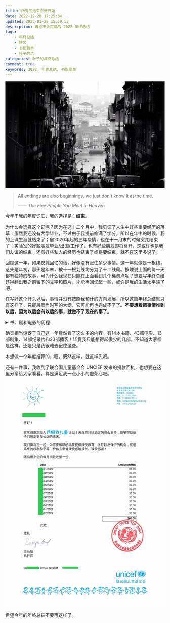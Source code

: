```yaml
---
title: 所有的结束亦是开始
date: 2022-12-28 17:25:34
updated: 2023-01-22 15:59:52
description: 再也不会完成的 2022 年终总结
tags: 
    - 年终总结
    - 博文
    - 书影剧单
    - 叶子的坑
categories: 叶子的年终总结
comment: true
keywords: 2022, 年终总结, 书影剧单
---
```


![cover](/images/2022-final-summary/cover.jpg)

> All endings are also beginnings, we just don't know it at the time.
>
> —— *The Five People You Meet in Heaven*

<!-- more -->

今年于我的年度词汇，我的选择是：**结束**。

为什么会选择这个词呢？因为在这十二个月中，我见证了人生中好些重要经历的落幕：虽然我还没有大学毕业，不过由于我提前修满了学分，所以在年中的时候，我的上课生涯就结束了；自2020年起的三年疫情，也在十一月末的时候突兀结束了；实验室的好些朋友毕业/出国/工作了，也有好些朋友即将离开，这或许也是我们友谊的结束；还有好些私人的经历也结束了或将要结束，就不在这里多说了。

回顾这一年，如果仅凭回忆的话，好像没有记住多少事情。这一年就像是一根线，这头是年初，那头是年末，被十一根划线均分为了十二线段。按理说上面的每一天都有独特的故事，可为什么我现在只能在上面看到几个稀疏点呢？想要写年终总结还得翻出我之前留下的文字和照片，才能再回忆起一些，或许是我的生活太平淡了吧。

在写好这个开头以后，事情并没有按照我预计的方向发展，所以这篇年终总结就只有这样了，只能展示当时写的大纲，它可能再也完成不了了。**不要想着把事情推到以后，因为以后会有以后的事，就做不了现在的事了。**

<details close>
<summary>书、剧和电影的历程</summary>

**2022**
**1月**
- 【电影】黑鹰坠落（2001）—— 2022-01-09
- 【电影】铁雨（2017）—— 2022-01-10
- 【剧集】是，首相！（S02）—— 2022-01-11
- 【电影】夺宝奇兵1：法柜奇兵 —— 2022-01-11
- 【书籍】唐宋才女逸史 —— 2022-01-13
- 【剧集】双城之战（Arcane）—— 2022-01-17
- 【剧集】希尔达S01（Hilda）—— 2022-01-24
- 【纪录片】大空头（The Big Stock）—— 2022-01-27
- 【剧集】希尔达S02（Hilda）—— 2022-01-28
- 【剧集】希尔达与山丘之王 —— 2022-01-31
**2月**
- 【电影】猫和老鼠：西部大冒险（2022）—— 2022-02-02
- 【纪录片】大同：中国市长（2015）—— 2022-02-03
- 【电影】冰雪奇缘（Frozen）（2013）—— 2022-02-03
- 【纪录片】冰雪奇缘的故事：打造迪斯尼动画经典（The Story of Frozen: Making a Disney Animated Classic）—— 2022-02-04
- 【电影】冰雪奇缘2（Frozen II）（2019）—— 2022-02-09
- 【书籍】圆圈正义—— 2022-02-12
- 【书籍】大学之路—— 2022-02-16
- 【电影】蜘蛛侠：英雄无归（2021）—— 2022-02-17
- 【播客】牛油果烤面包：#81. 战争恶梦没有尽头——从老兵心理创伤治疗看战争 —— 2022-02-19
- 【书籍】豪气歇 —— 2022-02-20
- 【播客】没理想编辑部：Vol.50 等待春天时，要看点荒谬的、快乐的、轻盈的东东 —— 2022-02-22
- 【播客】迪幻腕掰腕 Ep 11：玲娜贝儿火了，迪士尼的故事还讲不讲了？—— 2022-02-24
- 【书籍】罗马人的故事1 —— 2022-02-27
- 【播客】晚点聊 LateTalk：0.没想到吧，晚点做播客了！—— 2022-02-28
**3月**
- 【纪录片】Into the Unknown: Making Frozen 2（S01E01–E06）—— 2022-03-02
- 【播客】没理想编辑部： Vol.51 谈异地恋的人，都是什么人中龙凤啊？！—— 2022-03-06
- 【纪录片】约翰·威尔逊的十万个怎么做（S02）—— 2022-03-07
- 【电影】大独裁者 The Great Dictator（1940）—— 2022-03-11
- 【书籍】what if?（那些古怪又让人忧心的问题）—— 2022-03-14
- 【播客】晚点聊：01: 教培行业被打压后，我家堆满了茅台酒和现金 —— 2022-03-15
- 【书籍】罗马人的故事2 —— 2022-03-17
- 【电影】行动目标希特勒（2008）—— 2022-03-21
- 【播客】牛油果烤面包：#91. 2021 年终推荐 —— 2022-03-24
- 【电影】蝙蝠侠：黑暗骑士（2008）—— 2022-03-26
- 【电影】007之大破量子危机（2008）—— 2022-03-29
**4月**
- 【电影】不要抬头 Don’t look UP（2021）—— 2022-04-09
- 【书籍】明朝那些事儿（修订版）—— 2022-04-10
- 【剧集】大明王朝：1566（2007）—— 2022-04-18
- 【电影】夜叉（2022）—— 2022-04-19
- 【播客】晚点聊 LateTalk：10.我是如何发现你简历造假的：与两位猎头聊背景调查 —— 2022-04-21
- 【书籍】罗马人的故事3 —— 2022-04-22
- 【播客】没理想编辑部：Vol.56 和马家辉聊完，人生大事变成人生小事 —— 2022-04-26
- 【电影】星际迷航（2009）—— 2022-04-29
**5月**
- 【电影】RAID（逃离塔科夫）—— 2022-05-01
- 【书籍】罗马人的故事4：凯撒时代（上）—— 2022-05-04
- 【电影】精灵旅社4：变身大冒险（2022）—— 2022-05-05
- 【电影】帕丁顿熊（2014）—— 2022-05-06
- 【纪录片】共犯者们（2017）—— 2022-05-09
- 【书籍】罗马人的故事5：凯撒时代（下）—— 2022-05-17
- 【电影】妈的多重宇宙（2022）—— 2022-05-23
- 【剧集】命运石之门 与OVA（2011）—— 2022-05-24
- 【剧集】命运石之门：聪明睿智的感知运算（2014）—— 2022-05-25
- 【电影】命运石之门：负荷领域的既视感（2013）—— 2022-05-28
- 【剧集】命运石之门0与OVA（2018）—— 2022-05-30
- 【书籍】罗马人的故事6：罗马统治下的和平 —— 2022-05-30
**6月**
- 【电影】坏蛋联盟（2022）—— 2022-06-01
- 【电影】少林足球（2001）—— 2022-06-02
- 【电影】济公（1993）—— 2022-06-08
- 【电影】喜剧之王（1999）—— 2022-06-10
- 【电影】星际迷航2：暗黑无界（2013）—— 2022-06-16
- 【电影】攻壳机动队（1995）—— 2022-06-18
- 【电影】星际迷航3：超越星辰（2016）—— 2022-06-21
- 【电影】帕丁顿熊2（2017）—— 2022-06-21
- 【短片】女王和帕丁顿熊（2022）—— 2022-06-22
- 【电影】养家之人（The Breadwinner）（2017）—— 2022-06-22
- 【剧集】间谍过家家S01（2022）—— 2022-06-30
**7月**
- 【漫画】夏日重现（2017）—— 2022-07-05
- 【纪录片】空中浩劫S22（2022）—— 2022-07-08
- 【动画】唐老鸭从军记（1942）—— 2022-07-09
- 【纪录片】空中浩劫S21（2021）—— 2022-07-18
**8月**
- 【书籍】二号首长（全三部）—— 2022-08-02
- 【书籍】HKlesson1（2019）—— 2022-08-05
- 【电影】铁甲钢拳（2001）—— 2022-08-19
- 【纪录片】互联网之子：亚伦・斯沃茨的故事（The Internet's Own Boy: The Story of Aaron Swartz）（2014）—— 2022-08-21
- 【电影】攻壳机动队2：无罪（2004）—— 2022-08-22
- 【电影】小黄人大眼萌2：格鲁的崛起（2022）—— 2022-08-23
- 【电影】理查德·朱维尔的哀歌（2019）—— 2022-08-24
- 【电影】萨利机长（Sully）（2016）—— 2022-08-25
- 【剧集】逃避虽可耻但有用（2021SP）—— 2022-08-27
- 【播客】牛油果烤面包：#103. 当硅谷遇上华尔街——Fintech金融科技 —— 2022-08-28
- 【播客】晚点聊 LateTalk：20.不温和地走入区块链寒冬：与橙皮书李阳聊聊区块链这两年 —— 2022-08-30
**9月**
- 【播客】牛油果烤面包：#101. “字”如其人——聊聊计算机字体 —— 2022-09-11
- 【播客】晚点聊 LateTalk：21.想要发电，要先有电：一个总工在中国和非洲修水电站的故事 —— 2022-09-11
- 【电影】特工/北风（공작）（2018）—— 2022-09-19
- 【剧集】赛博朋克：边缘行者（Cyberpunk: Edgerunners）—— 2022-09-25
- 【电影】钢琴家（The Pianist）（2002）—— 2022-09-29
- 【播客】牛油果烤面包：#106. 苹果 iPhone 14 发布会 —— 2022-09-29
**10月**
- 【电影】教宗的承继（The Two Popes）（2019）—— 2022-10-14
- 【播客】枫言枫语 ：Vol. 77 JJ: 在上海工作和生活是什么体验？ Anyway.FM × 枫言枫语 —— 2022-10-16
- 【电影】这个杀手不太冷（导演剪切加长版）（1994）—— 2022-10-20
- 【剧集】老友记（S01）（1994）—— 2022-10-24
**11月**
- 【电影】香草天空（2001）—— 2022-11-01
- 【电影】007之黄金眼（1995）—— 2022-11-09
- 【书籍】修真聊天群（2015）—— 2022-11-11
- 【电影】唐老鸭俱乐部电影版：失落的神灯（1990）—— 2022-11-13
- 【纪录片】通天大逃犯：汽车大亨戈恩奇案（2022）—— 2022-11-14
- 【电影】007之大战皇家赌场（2006）—— 2022-11-14
- 【纪录片】成为詹姆斯・邦德：丹尼尔・克雷格的故事（2021）—— 2022-11-15
- 【电影】西游降魔篇（2013）—— 2022-11-20
- 【纪录片】美国商业大亨传奇：拓荒者The Men Who Built America: Frontiersmen（2018）—— 2022-11-24
- 【纪录片】PBS长津湖之战：美国视角（2016）—— 2022-11-30
**12月**
- 【播客】牛油果烤面包：#107 年龄是一份礼物——离开互联网工作的两年 —— 2022-12-06
- 【播客】迪幻腕掰腕：Ep 13：毛绒绒的可爱外表下是压抑到变形的青春 —— 2022-12-07
- 【播客】晚点聊 LateTalk：25.以大博大：腾讯帝国与原神 【大公司的瞬间 S1E3】—— 2022-12-07
- 【播客】晚点聊 LateTalk：23.乔布斯回归苹果前后几个月的故事 【大公司的瞬间 S1E1】—— 2022-12-09
- 【播客】晚点聊 LateTalk：24.美团大扩张、饿了么之战与公司的人才观【大公司的瞬间 S1E2】—— 2022-12-12
- 【播客】牛油果烤面包：#105. 急诊科医生是在救护车里工作吗？—— 2022-12-13
- 【播客】枫言枫语 ： Vol. 79 为什么“我们”不听新歌了？—— 2022-12-25
- 【剧集】间谍过家家S02（2022）—— 2022-12-30

</details>

确实相当惊讶于自己这一年竟然看了这么多的内容：有14本书籍、43部电影、13部剧集、14部纪录片和23部播客！毕竟我只能想得起很少的几部，不知道大家都是这样，还是只是我很难去记住这些。

本想做一个年度推荐的，嗯，既然这样，就这样先吧。

还有一件事，我收到了联合国儿童基金会 UNCIEF 发来的捐款回执，也想要在这里分享给大家看看，算是满足我一点小小的虚荣心吧。

![un_donation](/images/2022-final-summary/un_donation.jpg)

希望今年的年终总结不要再这样了。


